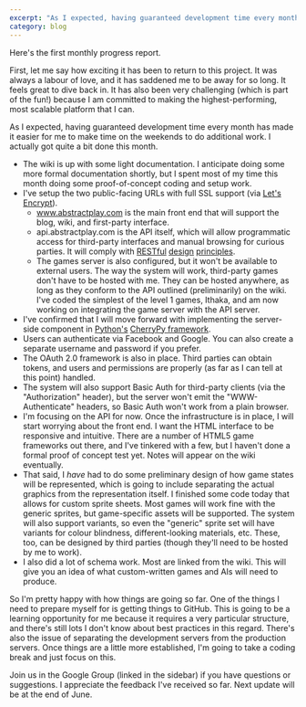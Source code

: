 ```yaml
---
excerpt: "As I expected, having guaranteed development time every month has made it easier for me to make time on the weekends to do additional work. I actually got quite a bit done this month."
category: blog
---
```


Here's the first monthly progress report.

First, let me say how exciting it has been to return to this project. It was always a labour of love, and it has saddened me to be away for so long. It feels great to dive back in. It has also been very challenging (which is part of the fun!) because I am committed to making the highest-performing, most scalable platform that I can. 

As I expected, having guaranteed development time every month has made it easier for me to make time on the weekends to do additional work. I actually got quite a bit done this month.

  * The wiki is up with some light documentation. I anticipate doing some more formal documentation shortly, but I spent most of my time this month doing some proof-of-concept coding and setup work.
  * I've setup the two public-facing URLs with full SSL support (via [Let's Encrypt](http://letsencrypt.org)).
    * www.abstractplay.com is the main front end that will support the blog, wiki, and first-party interface.
    * api.abstractplay.com is the API itself, which will allow programmatic access for third-party interfaces and manual browsing for curious parties. It will comply with [RESTful](https://en.wikipedia.org/wiki/Representational_state_transfer) [design](https://restful-api-design.readthedocs.io/en/latest/) [principles](http://restcookbook.com/).
    * The games server is also configured, but it won't be available to external users. The way the system will work, third-party games don't have to be hosted with me. They can be hosted anywhere, as long as they conform to the API outlined (preliminarily) on the wiki. I've coded the simplest of the level 1 games, Ithaka, and am now working on integrating the game server with the API server.
  * I've confirmed that I will move forward with implementing the server-side component in [Python's](http://python.org) [CherryPy framework](http://cherrypy.org).
  * Users can authenticate via Facebook and Google. You can also create a separate username and password if you prefer.
  * The OAuth 2.0 framework is also in place. Third parties can obtain tokens, and users and permissions are properly (as far as I can tell at this point) handled.
  * The system will also support Basic Auth for third-party clients (via the "Authorization" header), but the server won't emit the "WWW-Authenticate" headers, so Basic Auth won't work from a plain browser.
  * I'm focusing on the API for now. Once the infrastructure is in place, I will start worrying about the front end. I want the HTML interface to be responsive and intuitive. There are a number of HTML5 game frameworks out there, and I've tinkered with a few, but I haven't done a formal proof of concept test yet. Notes will appear on the wiki eventually. 
  * That said, I *have* had to do some preliminary design of how game states will be represented, which is going to include separating the actual graphics from the representation itself. I finished some code today that allows for custom sprite sheets. Most games will work fine with the generic sprites, but game-specific assets will be supported. The system will also support variants, so even the "generic" sprite set will have variants for colour blindness, different-looking materials, etc. These, too, can be designed by third parties (though they'll need to be hosted by me to work).
  * I also did a lot of schema work. Most are linked from the wiki. This will give you an idea of what custom-written games and AIs will need to produce.

  So I'm pretty happy with how things are going so far. One of the things I need to prepare myself for is getting things to GitHub. This is going to be a learning opportunity for me because it requires a very particular structure, and there's still lots I don't know about best practices in this regard. There's also the issue of separating the development servers from the production servers. Once things are a little more established, I'm going to take a coding break and just focus on this.

  Join us in the Google Group (linked in the sidebar) if you have questions or suggestions. I appreciate the feedback I've received so far. Next update will be at the end of June.
  
